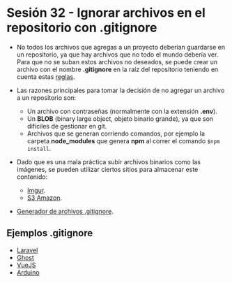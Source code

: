 # Sesión 32 - Ignorar archivos en el repositorio con .gitignore

* No todos los archivos que agregas a un proyecto deberían guardarse en un repositorio, ya que hay archivos que no todo el mundo debería ver. Para que no se suban estos archivos no deseados, se puede crear un archivo con el nombre **.gitignore** en la raíz del repositorio teniendo en cuenta estas [reglas](https://github.com/David9652/hyperblog "reglas").

* Las razones principales para tomar la decisión de no agregar un archivo a un repositorio son:
  * Un archivo con contraseñas (normalmente con la extensión **.env**).
  * Un **BLOB** (binary large object, objeto binario grande), ya que son difíciles de gestionar en git.
  * Archivos que se generan corriendo comandos, por ejemplo la carpeta **node_modules** que genera **npm** al correr el comando `$npm install`.

* Dado que es una mala práctica subir archivos binarios como las imágenes, se pueden utilizar ciertos sitios para almacenar este contenido:

  * [Imgur](https://imgur.com/ "Imgur").
  * [S3 Amazon](https://aws.amazon.com/es/s3/ "S3 Amazon").

* [Generador de archivos .gitignore](https://www.gitignore.io/ "Generador de archivos .gitignore").

## Ejemplos .gitignore

* [Laravel](https://github.com/laravel/laravel "Laravel")
* [Ghost](https://github.com/TryGhost/Ghost "Ghost")
* [VueJS](https://github.com/vuejs/vue "VueJS")
* [Arduino](https://github.com/arduino/Arduino "Arduino")
